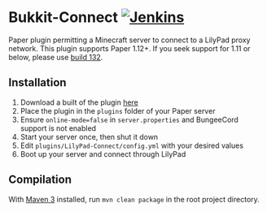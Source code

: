 # Bukkit-Connect [![Jenkins](https://img.shields.io/jenkins/s/http/ci.lilypadmc.org/Bukkit-Connect.svg?maxAge=2592000?style=flat-square)](http://ci.lilypadmc.org/job/Bukkit-Connect)

Paper plugin permitting a Minecraft server to connect to a LilyPad proxy network. 
This plugin supports Paper 1.12+. If you seek support for 1.11 or below, please use 
[build 132](http://ci.lilypadmc.org/job/Bukkit-Connect/132/).

## Installation

1. Download a built of the plugin [here](http://ci.lilypadmc.org/job/Bukkit-Connect/)
2. Place the plugin in the `plugins` folder of your Paper server
3. Ensure `online-mode=false` in `server.properties` and BungeeCord support is not enabled
4. Start your server once, then shut it down
5. Edit `plugins/LilyPad-Connect/config.yml` with your desired values
6. Boot up your server and connect through LilyPad

## Compilation

With [Maven 3](http://maven.apache.org/download.html) installed, run `mvn clean package` in the root project directory.
